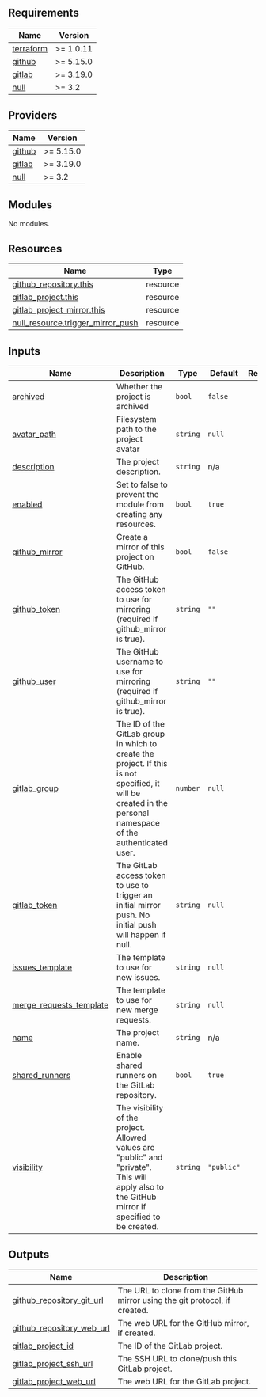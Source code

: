 <!-- markdownlint-disable -->
## Requirements

| Name | Version |
|------|---------|
| <a name="requirement_terraform"></a> [terraform](#requirement\_terraform) | >= 1.0.11 |
| <a name="requirement_github"></a> [github](#requirement\_github) | >= 5.15.0 |
| <a name="requirement_gitlab"></a> [gitlab](#requirement\_gitlab) | >= 3.19.0 |
| <a name="requirement_null"></a> [null](#requirement\_null) | >= 3.2 |

## Providers

| Name | Version |
|------|---------|
| <a name="provider_github"></a> [github](#provider\_github) | >= 5.15.0 |
| <a name="provider_gitlab"></a> [gitlab](#provider\_gitlab) | >= 3.19.0 |
| <a name="provider_null"></a> [null](#provider\_null) | >= 3.2 |

## Modules

No modules.

## Resources

| Name | Type |
|------|------|
| [github_repository.this](https://registry.terraform.io/providers/integrations/github/latest/docs/resources/repository) | resource |
| [gitlab_project.this](https://registry.terraform.io/providers/gitlabhq/gitlab/latest/docs/resources/project) | resource |
| [gitlab_project_mirror.this](https://registry.terraform.io/providers/gitlabhq/gitlab/latest/docs/resources/project_mirror) | resource |
| [null_resource.trigger_mirror_push](https://registry.terraform.io/providers/hashicorp/null/latest/docs/resources/resource) | resource |

## Inputs

| Name | Description | Type | Default | Required |
|------|-------------|------|---------|:--------:|
| <a name="input_archived"></a> [archived](#input\_archived) | Whether the project is archived | `bool` | `false` | no |
| <a name="input_avatar_path"></a> [avatar\_path](#input\_avatar\_path) | Filesystem path to the project avatar | `string` | `null` | no |
| <a name="input_description"></a> [description](#input\_description) | The project description. | `string` | n/a | yes |
| <a name="input_enabled"></a> [enabled](#input\_enabled) | Set to false to prevent the module from creating any resources. | `bool` | `true` | no |
| <a name="input_github_mirror"></a> [github\_mirror](#input\_github\_mirror) | Create a mirror of this project on GitHub. | `bool` | `false` | no |
| <a name="input_github_token"></a> [github\_token](#input\_github\_token) | The GitHub access token to use for mirroring (required if github\_mirror is true). | `string` | `""` | no |
| <a name="input_github_user"></a> [github\_user](#input\_github\_user) | The GitHub username to use for mirroring (required if github\_mirror is true). | `string` | `""` | no |
| <a name="input_gitlab_group"></a> [gitlab\_group](#input\_gitlab\_group) | The ID of the GitLab group in which to create the project. If this is not specified, it will be created in the personal namespace of the authenticated user. | `number` | `null` | no |
| <a name="input_gitlab_token"></a> [gitlab\_token](#input\_gitlab\_token) | The GitLab access token to use to trigger an initial mirror push. No initial push will happen if null. | `string` | `null` | no |
| <a name="input_issues_template"></a> [issues\_template](#input\_issues\_template) | The template to use for new issues. | `string` | `null` | no |
| <a name="input_merge_requests_template"></a> [merge\_requests\_template](#input\_merge\_requests\_template) | The template to use for new merge requests. | `string` | `null` | no |
| <a name="input_name"></a> [name](#input\_name) | The project name. | `string` | n/a | yes |
| <a name="input_shared_runners"></a> [shared\_runners](#input\_shared\_runners) | Enable shared runners on the GitLab repository. | `bool` | `true` | no |
| <a name="input_visibility"></a> [visibility](#input\_visibility) | The visibility of the project. Allowed values are "public" and "private". This will apply also to the GitHub mirror if specified to be created. | `string` | `"public"` | no |

## Outputs

| Name | Description |
|------|-------------|
| <a name="output_github_repository_git_url"></a> [github\_repository\_git\_url](#output\_github\_repository\_git\_url) | The URL to clone from the GitHub mirror using the git protocol, if created. |
| <a name="output_github_repository_web_url"></a> [github\_repository\_web\_url](#output\_github\_repository\_web\_url) | The web URL for the GitHub mirror, if created. |
| <a name="output_gitlab_project_id"></a> [gitlab\_project\_id](#output\_gitlab\_project\_id) | The ID of the GitLab project. |
| <a name="output_gitlab_project_ssh_url"></a> [gitlab\_project\_ssh\_url](#output\_gitlab\_project\_ssh\_url) | The SSH URL to clone/push this GitLab project. |
| <a name="output_gitlab_project_web_url"></a> [gitlab\_project\_web\_url](#output\_gitlab\_project\_web\_url) | The web URL for the GitLab project. |
<!-- markdownlint-restore -->
